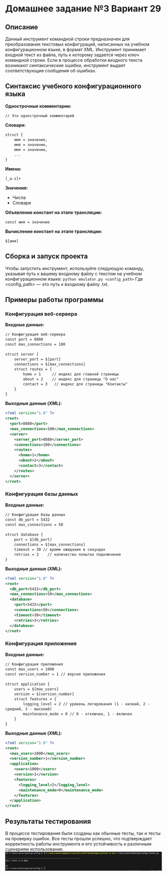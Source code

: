 
# Домашнее задание №3 Вариант 29

## Описание

Данный инструмент командной строки предназначен для преобразования текстовых конфигураций, написанных на учебном конфигурационном языке, в формат XML. Инструмент принимает входной текст из файла, путь к которому задается через ключ командной строки. Если в процессе обработки входного текста возникают синтаксические ошибки, инструмент выдает соответствующие сообщения об ошибках.

## Синтаксис учебного конфигурационного языка

**Однострочные комментарии:**
```
// Это однострочный комментарий
```

**Словари:**
```
struct {
    имя = значение,
    имя = значение,
    имя = значение,
    ...
}
```

**Имена:**
```
[_a-z]+
```

**Значения:**
- Числа
- Словари

**Объявление констант на этапе трансляции:**
```
const имя = значение
```

**Вычисление констант на этапе трансляции:**
```
$[имя]
```



## Сборка и запуск проекта

Чтобы запустить инструмент, используйте следующую команду, указывая путь к вашему входному файлу с текстом на учебном конфигурационном языке: `python emulator.py <config_path>` Где <config_path> — это путь к входному файлу .txt.

## Примеры работы программы

### Конфигурация веб-сервера
**Входные данные:**
```
// Конфигурация веб-сервера
const port = 8080
const max_connections = 100

struct server {
    server_port = $[port]
    connections = $[max_connections]
    struct routes = {
        home = 1     // индекс для главной страницы
        about = 2    // индекс для страницы "О нас"
        contact = 3   // индекс для страницы "Контакты"
    }
}
```
**Выходные данные (XML):**
```xml
<?xml version="1.0" ?>
<root>
  <port>8080</port>
  <max_connections>100</max_connections>
  <server>
    <server_port>8080</server_port>
    <connections>100</connections>
    <routes>
      <home>1</home>
      <about>2</about>
      <contact>3</contact>
    </routes>
  </server>
</root>
```

### Конфигурация базы данных
**Входные данные:**
```
// Конфигурация базы данных
const db_port = 5432
const max_connections = 50

struct database {
    port = $[db_port]
    connections = $[max_connections]
    timeout = 30 // время ожидания в секундах
    retries = 3    // количество попыток подключения
}
```
**Выходные данные (XML):**
```xml
<?xml version="1.0" ?>
<root>
  <db_port>5432</db_port>
  <max_connections>50</max_connections>
  <database>
    <port>5432</port>
    <connections>50</connections>
    <timeout>30</timeout>
    <retries>3</retries>
  </database>
</root>
```

### Конфигурация приложения
**Входные данные:**
```
// Конфигурация приложения
const max_users = 1000
const version_number = 1 // версия приложения

struct application {
    users = $[max_users]
    version = $[version_number]
    struct features = {
        logging_level = 2 // уровень логирования (1 - низкий, 2 - средний, 3 - высокий)
        maintenance_mode = 0 // 0 - отключен, 1 - включен
    }
}
```
**Выходные данные (XML):**
```xml
<?xml version="1.0" ?>
<root>
  <max_users>1000</max_users>
  <version_number>1</version_number>
  <application>
    <users>1000</users>
    <version>1</version>
    <features>
      <logging_level>2</logging_level>
      <maintenance_mode>0</maintenance_mode>
    </features>
  </application>
</root>
```

## Результаты тестирования
В процессе тестирования были созданы как обычные тесты, так и тесты на проверку ошибок. Все тесты прошли успешно, что подтверждает корректность работы инструмента и его устойчивость к различным сценариям использования. <br />
![](https://github.com/AntoshkA-30I/config-3/blob/main/images/%D0%A1%D0%BD%D0%B8%D0%BC%D0%BE%D0%BA%20%D1%8D%D0%BA%D1%80%D0%B0%D0%BD%D0%B0%202024-11-29%20014408.png)

